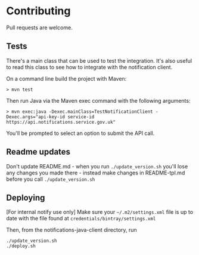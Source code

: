 # Contributing

Pull requests are welcome.


## Tests

There's a main class that can be used to test the integration. It's also useful to read this class to see how to integrate with the notification client.

On a command line build the project with Maven:

```shell
> mvn test
```

Then run Java via the Maven exec command with the following arguments:

```shell
> mvn exec:java -Dexec.mainClass=TestNotificationClient -Dexec.args="api-key-id service-id https://api.notifications.service.gov.uk"
```

You'll be prompted to select an option to submit the API call.


## Readme updates
Don't update README.md - when you run `./update_version.sh` you'll lose any changes you made there - instead make
changes in README-tpl.md before you call `./update_version.sh`


## Deploying

[For internal notify use only]
Make sure your `~/.m2/settings.xml` file is up to date with the file found at `credentials/bintray/settings.xml`

Then, from the notifications-java-client directory, run

```shell
./update_version.sh
./deploy.sh
```
